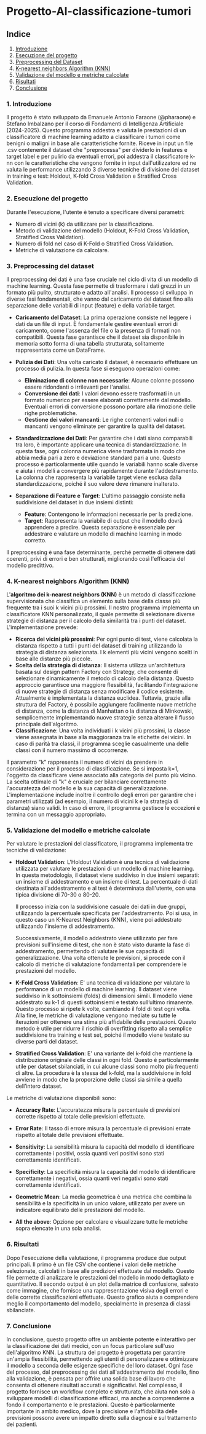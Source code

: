 # Progetto-AI-classificazione-tumori

## Indice
1. [Introduzione](#1-Introduzione)
2. [Esecuzione del progetto](#2-Esecuzione-del-progetto)
3. [Preprocessing del Dataset](#3-preprocessing-del-dataset)
4. [K-nearest neighbors Algorithm (KNN)](#4-k-nearest-neighbors-algorithm-knn)
5. [Validazione del modello e metriche calcolate](#5-validazione-del-modello-e-metriche-calcolate)
6. [Risultati](#6-risultati)
7. [Conclusione](#7-conclusione)

### 1. Introduzione
Il progetto è stato sviluppato da Emanuele Antonio Faraone (@pharaone) e Stefano Imbalzano per il corso di Fondamenti di Intelligenza Artificiale (2024-2025).
Questo programma addestra e valuta le prestazioni di un classificatore di machine learning adatto a classificare i tumori come benigni o maligni in base alle caratteristiche fornite. 
Riceve in input un file .csv contenente il dataset che "preprocessa" per dividerlo in features e target label e per pulirlo da eventuali errori, poi addestra il classificatore k-nn con le caratteristiche che vengono fornite in input dall'utilizzatore ed ne valuta le performance utilizzando 3 diverse tecniche di divisione del dataset in training e test: Holdout, K-fold Cross Validation e Stratified Cross Validation.

### 2. Esecuzione del progetto
Durante l'esecuzione, l'utente è tenuto a specificare diversi parametri:
- Numero di vicini (k) da utilizzare per la classificazione.
- Metodo di validazione del modello (Holdout, K-Fold Cross Validation, Stratified Cross Validation).
- Numero di fold nel caso di K-Fold o Stratified Cross Validation.
- Metriche di valutazione da calcolare.

### 3. Preprocessing del dataset
Il preprocessing dei dati è una fase cruciale nel ciclo di vita di un modello di machine learning. Questa fase permette di trasformare i dati grezzi in un formato più pulito, strutturato e adatto all'analisi. Il processo si sviluppa in diverse fasi fondamentali, che vanno dal caricamento del dataset fino alla separazione delle variabili di input (feature) e della variabile target.
- __Caricamento del Dataset__:
La prima operazione consiste nel leggere i dati da un file di input. È fondamentale gestire eventuali errori di caricamento, come l'assenza del file o la presenza di formati non compatibili. Questa fase garantisce che il dataset sia disponibile in memoria sotto forma di una tabella strutturata, solitamente rappresentata come un DataFrame.


- __Pulizia dei Dati__:
Una volta caricato il dataset, è necessario effettuare un processo di pulizia. In questa fase si eseguono operazioni come:
  - __Eliminazione di colonne non necessarie__: Alcune colonne possono essere ridondanti o irrilevanti per l'analisi.
  - __Conversione dei dati__: I valori devono essere trasformati in un formato numerico per essere elaborati correttamente dal modello. Eventuali errori di conversione possono portare alla rimozione delle righe problematiche.
  - __Gestione dei valori mancanti__: Le righe contenenti valori nulli o mancanti vengono eliminate per garantire la qualità del dataset.


- __Standardizzazione dei Dati__:
Per garantire che i dati siano comparabili tra loro, è importante applicare una tecnica di standardizzazione. In questa fase, ogni colonna numerica viene trasformata in modo che abbia media pari a zero e deviazione standard pari a uno. Questo processo è particolarmente utile quando le variabili hanno scale diverse e aiuta i modelli a convergere più rapidamente durante l'addestramento. La colonna che rappresenta la variabile target viene esclusa dalla standardizzazione, poiché il suo valore deve rimanere inalterato.


- __Separazione di Feature e Target__:
  L'ultimo passaggio consiste nella suddivisione del dataset in due insiemi distinti:
  - __Feature__: Contengono le informazioni necessarie per la predizione.
  - __Target__: Rappresenta la variabile di output che il modello dovrà apprendere a predire.
  Questa separazione è essenziale per addestrare e valutare un modello di machine learning in modo corretto.

Il preprocessing è una fase determinante, perché permette di ottenere dati coerenti, privi di errori e ben strutturati, migliorando così l'efficacia del modello predittivo.

### 4. K-nearest neighbors Algorithm (KNN)
L'__algoritmo dei k-nearest neighbors (KNN)__ è un metodo di classificazione supervisionata che classifica un elemento sulla base della classe più frequente tra i suoi k vicini più prossimi. Il nostro programma implementa un classificatore KNN personalizzato, 
il quale permette di selezionare diverse strategie di distanza per il calcolo della similarità tra i punti del dataset.
L'implementazione prevede:
- __Ricerca dei vicini più prossimi__: Per ogni punto di test, viene calcolata la distanza rispetto a tutti i punti del dataset di training utilizzando la strategia di distanza selezionata. I k elementi più vicini vengono scelti in base alle distanze più piccole.
- __Scelta della strategia di distanza__: Il sistema utilizza un'architettura basata sul design pattern Factory con Strategy, che consente di selezionare dinamicamente il metodo di calcolo della distanza. Questo approccio garantisce una maggiore flessibilità, facilitando l'integrazione di nuove strategie di distanza senza modificare il codice esistente. Attualmente è implementata la distanza euclidea. 
Tuttavia, grazie alla struttura del Factory, è possibile aggiungere facilmente nuove metriche di distanza, come la distanza di Manhattan o la distanza di Minkowski, semplicemente implementando nuove strategie senza alterare il flusso principale dell'algoritmo.
- __Classificazione__: Una volta individuati i k vicini più prossimi, la classe viene assegnata in base alla maggioranza tra le etichette dei vicini. In caso di parità tra classi, il programma sceglie casualmente una delle classi con il numero massimo di occorrenze.

Il parametro "k" rappresenta il numero di vicini da prendere in considerazione per il processo di classificazione. Se si imposta k=1, l'oggetto da classificare viene associato alla categoria del punto più vicino. La scelta ottimale di "k" è cruciale per bilanciare correttamente l'accuratezza del modello e la sua capacità di generalizzazione. 
L'implementazione include inoltre il controllo degli errori per garantire che i parametri utilizzati (ad esempio, il numero di vicini k e la strategia di distanza) siano validi. In caso di errore, il programma gestisce le eccezioni e termina con un messaggio appropriato.

### 5. Validazione del modello e metriche calcolate
Per valutare le prestazioni del classificatore, il programma implementa tre tecniche di validazione:
- __Holdout Validation__: L'Holdout Validation è una tecnica di validazione utilizzata per valutare le prestazioni di un modello di machine learning. In questa metodologia, il dataset viene suddiviso in due insiemi separati: un insieme di addestramento e un insieme di test. La percentuale di dati destinata all'addestramento e al test è determinata dall'utente, con una tipica divisione di 70-30 o 80-20.

    Il processo inizia con la suddivisione casuale dei dati in due gruppi, utilizzando la percentuale specificata per l'addestramento. Poi si usa, in questo caso un K-Nearest Neighbors (KNN), viene poi addestrato utilizzando l'insieme di addestramento. 
    
    Successivamente, il modello addestrato viene utilizzato per fare previsioni sull'insieme di test, che non è stato visto durante la fase di addestramento, permettendo di valutare le sue capacità di generalizzazione.
    Una volta ottenute le previsioni, si procede con il calcolo di metriche di valutazione fondamentali per comprendere le prestazioni del modello.
- __K-Fold Cross Validation__:  E' una tecnica di validazione per valutare la performance di un modello di machine learning. Il dataset viene suddiviso in k sottoinsiemi (folds) di dimensioni simili. 
Il modello viene addestrato su k-1 di questi sottoinsiemi e testato sull’ultimo rimanente. Questo processo si ripete k volte, cambiando il fold di test ogni volta. Alla fine, le metriche di valutazione vengono mediate su tutte le iterazioni per ottenere una stima più affidabile delle prestazioni. 
Questo metodo è utile per ridurre il rischio di overfitting rispetto alla semplice suddivisione tra training e test set, poiché il modello viene testato su diverse parti del dataset.
- __Stratified Cross Validation__: E' una variante del k-fold che mantiene la distribuzione originale delle classi in ogni fold. Questo è particolarmente utile per dataset sbilanciati, in cui alcune classi sono molto più frequenti di altre.
 La procedura è la stessa del k-fold, ma la suddivisione in fold avviene in modo che la proporzione delle classi sia simile a quella dell’intero dataset.

Le metriche di valutazione disponibili sono:
- __Accuracy Rate__: L'accuratezza misura la percentuale di previsioni corrette rispetto al totale delle previsioni effettuate.


- __Error Rate__: Il tasso di errore misura la percentuale di previsioni errate rispetto al totale delle previsioni effettuate.


- __Sensitivity__:  La sensibilità misura la capacità del modello di identificare correttamente i positivi, ossia quanti veri positivi sono stati correttamente identificati.


- __Specificity__:  La specificità misura la capacità del modello di identificare correttamente i negativi, ossia quanti veri negativi sono stati correttamente identificati.


- __Geometric Mean__:  La media geometrica è una metrica che combina la sensibilità e la specificità in un unico valore, utilizzato per avere un indicatore equilibrato delle prestazioni del modello.


- __All the above__: Opzione per calcolare e visualizzare tutte le metriche sopra elencate in una sola analisi.

### 6. Risultati
Dopo l'esecuzione della valutazione, il programma produce due output principali. Il primo è un file CSV che contiene i valori delle metriche selezionate, calcolati in base alle predizioni effettuate dal modello. Questo file permette di analizzare le prestazioni del modello in modo dettagliato e quantitativo. 
Il secondo output è un plot della matrice di confusione, salvato come immagine, che fornisce una rappresentazione visiva degli errori e delle corrette classificazioni effettuate. Questo grafico aiuta a comprendere meglio il comportamento del modello, specialmente in presenza di classi sbilanciate.
### 7. Conclusione
In conclusione, questo progetto offre un ambiente potente e interattivo per la classificazione dei dati medici, con un focus particolare sull'uso dell'algoritmo KNN. La struttura del progetto è progettata per garantire un'ampia flessibilità, permettendo agli utenti di personalizzare e ottimizzare il modello a seconda delle esigenze specifiche del loro dataset. 
Ogni fase del processo, dal preprocessing dei dati all'addestramento del modello, fino alla validazione, è pensata per offrire una solida base di lavoro che consenta di ottenere risultati accurati e significativi.
Nel complesso, il progetto fornisce un workflow completo e strutturato, che aiuta non solo a sviluppare modelli di classificazione efficaci, ma anche a comprenderne a fondo il comportamento e le prestazioni. Questo è particolarmente importante in ambito medico, dove la precisione e l'affidabilità delle previsioni possono avere un impatto diretto sulla diagnosi e sul trattamento dei pazienti.